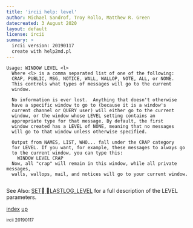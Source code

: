 ```yaml
---
title: 'ircii help: level'
author: Michael Sandrof, Troy Rollo, Matthew R. Green
datecreated: 3 August 2020
layout: default
license: ircii
summary: >
  ircii version: 20190117
  create with help2md.pl
---
```

```
Usage: WINDOW LEVEL <l>
  Where <l> is a comma separated list of one of the following: 
  CRAP, PUBLIC, MSG, NOTICE, WALL, WALLOP, NOTE, ALL, or NONE.  
  This controls what types of messages will go to the current 
  window.

  No information is ever lost.  Anything that doesn't otherwise
  have a specific window to go to (because it is a window's
  current channel or QUERY user) will either go to the current
  window, or the window whose LEVEL setting contains an
  appropriate type for that message. By default, the first
  window created has a LEVEL of NONE, meaning that no messages
  will go to that window unless otherwise specified.

  Output from NAMES, LIST, WHO... fall under the CRAP category
  for LEVEL. If you want, for example, these messages to always go
  to the current window, you can type this:
    WINDOW LEVEL CRAP
  Now, all "crap" will remain in this window, while all private messages,
  walls, wallops, mail, and notices will go to your current window.
  
```
See Also:
  [SET LASTLOG_LEVEL](../set/lastlog_level.html) for a full description of the LEVEL parameters.

[index](index.html)
[up](..)

<small> ircii 20190117 </small>
